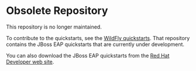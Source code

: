 Obsolete Repository
====================

This repository is no longer maintained.

To contribute to the quickstarts, see the [WildFly quickstarts](https://github.com/wildfly/quickstart). That repository contains the JBoss EAP quickstarts that are currently under development.

You can also download the JBoss EAP quickstarts from the [Red Hat Developer web site](https://developers.redhat.com/products/eap/download/).


